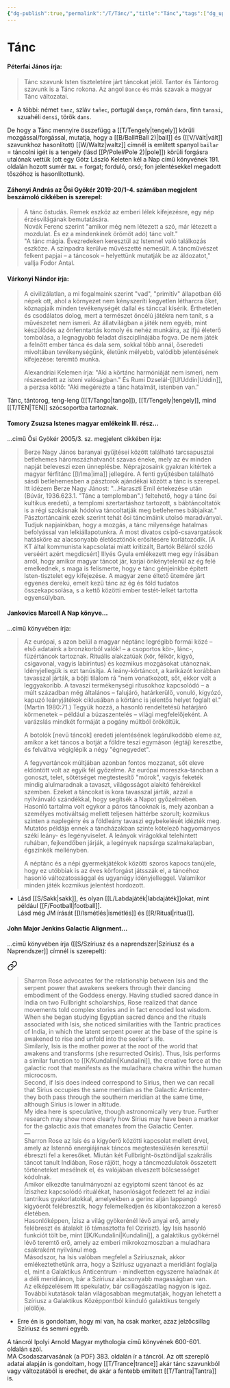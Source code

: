 ```yaml
---
{"dg-publish":true,"permalink":"/T/Tánc/","title":"Tánc","tags":["dg_uploaded","containstransclusions"],"created":"2023-11-12T05:06","updated":"2023-11-12T05:06"}
---
```



# Tánc

#### Péterfai János írja:

> Tánc szavunk Isten tiszteletére járt táncokat jelöl. Tantor és Tántorog szavunk is a Tánc rokona. Az angol `Dance` és más szavak a magyar Tánc változatai.  
- A többi: német `tanz`, szláv `tañec`, portugál `dança`, román `dans`, finn `tanssi`, szuahéli `densi`, török `dans`.  

De hogy a Tánc mennyire összefügg a [[T/Tengely\|tengely]] körüli mozgással/forgással, mutatja, hogy a [[B/Ball#Ball 2)\|ball]] és ([[V/Vált\|vált]] szavunkhoz hasonlított) [[W/Waltz\|waltz]] címnél is említett spanyol `bailar` = táncolni igét is a tengely (lásd [[P/Pole#Pole 2)\|pole]]) körüli forgásra utalónak vettük (ott egy Götz László Keleten kél a Nap című könyvének 191. oldalán hozott sumér `BAL` = forgat; forduló, orsó; fon jelentésekkel megadott tőszóhoz is hasonlítottunk).  

#### Záhonyi András az Ősi Gyökér 2019-20/1-4. számában megjelent beszámoló cikkében is szerepel:  

> A tánc őstudás. Remek eszköz az emberi lélek kifejezésre, egy nép érzésvilágának bemutatására.  
> Novák Ferenc szerint "amikor még nem létezett a szó, már létezett a mozdulat. És ez a mindenkinek örömöt adó) tánc volt."  
> "A tánc mágia. Évezredeken keresztül az Istennel való találkozás eszköze. A színpadra kerülve művészetté nemesült. A táncművészet felkent papjai – a táncosok – helyettünk mutatják be az áldozatot," vallja Fodor Antal.  

#### Várkonyi Nándor írja:

> A civilizálatlan, a mi fogalmaink szerint "vad", "primitív" állapotban élő népek ott, ahol a környezet nem kényszeríti kegyetlen létharcra őket, köznapjaik minden tevékenységét dallal és tánccal kísérik. Érthetetlen és csodálatos dolog, mert a természet öncélú játékra nem tanít, s a művészetet nem ismeri. Az állatvilágban a játék nem egyéb, mint készülődés az önfenntartás komoly és nehéz munkáira, az ifjú életerő tombolása, a legnagyobb feladat diszciplínájába fogva. De nem játék a felnőtt ember tánca és dala sem, sokkal több annál, őseredeti mivoltában tevékenységünk, életünk mélyebb, valódibb jelentésének kifejezése: teremtő munka.  
>
> Alexandriai Kelemen írja: "Aki a körtánc harmóniáját nem ismeri, nem részesedett az isteni valóságban." És Rumi Dzselál-[[U/Uddin\|Uddin]], a perzsa költő: "Aki megérezte a tánc hatalmát, istenben van."  

Tánc, tántorog, teng-leng ([[T/Tango\|tango]]), [[T/Tengely\|tengely]], mind [[T/TEN\|TEN]] szócsoportba tartoznak.   

#### Tomory Zsuzsa Istenes magyar emlékeink III. rész...

...című Ősi Gyökér 2005/3. sz. megjelent cikkében írja:  
> Berze Nagy János baranyai gyűjtései között található tarcsapusztai betlehemes háromszázhatvanöt szavas éneke, mely az év minden napját beleveszi ezen ünneplésbe. Néprajzosaink gyakran kitértek a magyar férfitánc [[I/Ima\|ima]] jellegére. A fenti gyűjtésben található sásdi betlehemesben a pásztorok ajándékai között a tánc is szerepel. Itt idézem Berze Nagy Jánost: "...Haraszti Emil értekezése után (Búvár, 1936.623.1. "Tánc a templomban".) feltehető, hogy a tánc ősi kultikus eredetû, a templomi szertartáshoz tartozott, s bábtáncoltatók is a régi szokásnak hódolva táncoltatják meg betlehemes bábjaikat."  
> Pásztortáncaink ezek szerint tehát ősi táncimáink utolsó maradványai. Tudjuk napjainkban, hogy a mozgás, a tánc milyensége hatalmas befolyással van lelkiállapotunkra. A most divatos csípő-csavargatások hatásköre az alacsonyabb életösztönök erősítésére korlátozódik. \[A KT által kommunista kapcsolatai miatt kritizált, Bartók Béláról szóló verséért azért megdicsért\] Illyés Gyula emlékezett meg egy írásában arról, hogy amikor magyar táncot jár, karjai önkénytelenül az ég felé emelkednek, s maga is felismerte, hogy e tánc génjeinkbe épített Isten-tisztelet egy kifejezése. A magyar zene éltető ütemére járt egyenes derekú, emelt kezű tánc az ég és föld tudatos összekapcsolása, s a kettő közötti ember testét-lelkét tartotta egyensúlyban.  

#### Jankovics Marcell A Nap könyve...

...című könyvében írja:
> Az európai, s azon belül a magyar néptánc legrégibb formái közé – első adataink a bronzkorból valók! – a csoportos kör-, lánc-, füzértáncok tartoznak. Rituális alakzatúak (kör, félkör, kígyó, csigavonal, vagyis labirintus) és kozmikus mozgásokat utánoznak. Idényjellegük is ezt tanúsítja. A leány-körtáncot, a karikázót korábban tavasszal járták, a böjti tilalom rá "nem vonatkozott, sőt, ekkor volt a leggyakoribb. A tavaszi termékenységi rítusokhoz kapcsolódó – a múlt században még általános – falujáró, határkerülő, vonuló, kígyózó, kapuzó leányjátékok ciklusában a körtánc is jelentős helyet foglalt el." (Martin 1980:71.) Tegyük hozzá, a hasonló rendeltetésű határjáró körmenetek – például a búzaszentelés – világi megfelelőjeként. A varázslás mindkét formáját a pogány múltból örököltük.  
>
> A botolók \[nevű táncok\] eredeti jelentésének legárulkodóbb eleme az, amikor a két táncos a botját a földre teszi egymáson (égtáj) keresztbe, és felváltva végiglépik a négy "égnegyedet".  
>
> A fegyvertáncok múltjában azonban fontos mozzanat, sőt eleve eldöntött volt az egyik fél győzelme. Az európai moreszka-táncban a gonoszt, telet, sötétséget megtestesítő "mórok", vagyis feketék mindig alulmaradnak a tavaszt, világosságot alakító fehérekkel szemben. Ezeket a táncokat is kora tavasszal járták, azzal a nyilvánvaló szándékkal, hogy segítsék a Napot győzelmében.  
> Hasonló tartalma volt egykor a páros táncoknak is, mely azonban a személyes motiváltság mellett teljesen háttérbe szorult; kozmikus szinten a naplegény és a földleány tavaszi egybekelését idézték meg. Mutatós példája ennek a táncházakban szinte kötelező hagyományos széki leány- és legényviselet. A leányok virágokkal telehintett ruhában, fejkendőben járják, a legények napsárga szalmakalapban, égszínkék mellényben.  
>
> A néptánc és a népi gyermekjátékok közötti szoros kapocs tanújele, hogy ez utóbbiak is az éves körforgást játsszák el, a táncéhoz hasonló változatossággal és ugyanúgy idényjelleggel. Valamikor minden játék kozmikus jelentést hordozott.  
- Lásd [[S/Sakk\|sakk]], és olyan [[L/Labdajáték\|labdajáték]]okat, mint például [[F/Football\|football]].  
Lásd még JM írását [[I/Ismétlés\|ismétlés]] és [[R/Ritual\|ritual]].  

#### John Major Jenkins Galactic Alignment...

...című könyvében írja ([[S/Szíriusz és a naprendszer\|Szíriusz és a Naprendszer]] címnél is szerepelt):  

<div class="transclusion internal-embed is-loaded"><a class="markdown-embed-link" href="/m/mithra-es-a-bika/#o50g9i" aria-label="Open link"><svg xmlns="http://www.w3.org/2000/svg" width="24" height="24" viewBox="0 0 24 24" fill="none" stroke="currentColor" stroke-width="2" stroke-linecap="round" stroke-linejoin="round" class="svg-icon lucide-link"><path d="M10 13a5 5 0 0 0 7.54.54l3-3a5 5 0 0 0-7.07-7.07l-1.72 1.71"></path><path d="M14 11a5 5 0 0 0-7.54-.54l-3 3a5 5 0 0 0 7.07 7.07l1.71-1.71"></path></svg></a><div class="markdown-embed">



> Sharron Rose advocates for the relationship between Isis and the serpent power that awakens seekers through their dancing embodiment of the Goddess energy. Having studied sacred dance in India on two Fullbright scholarships, Rose realized that dance movements told complex stories and in fact encoded lost wisdom.  
> When she began studying Egyptian sacred dance and the rituals associated with Isis, she noticed similarities with the Tantric practices of India, in which the latent serpent power at the base of the spine is awakened to rise and unfold into the seeker's life.  
> Similarly, Isis is the mother power at the root of the world that awakens and transforms (she resurrected Osiris). Thus, Isis performs a similar function to [[K/Kundalini\|Kundalini]], the creative force at the galactic root that manifests as the muladhara chakra within the human microcosm.  
> Second, if Isis does indeed correspond to Sirius, then we can recall that Sirius occupies the same meridian as the Galactic Anticenter-they both pass through the southern meridian at the same time, although Sirius is lower in altitude.  
> My idea here is speculative, though astronomically very true. Further research may show more clearly how Sirius may have been a marker for the galactic axis that emanates from the Galactic Center.  
> —  
> Sharron Rose az Isis és a kígyóerő közötti kapcsolat mellett érvel, amely az Istennő energiájának táncos megtestesülésén keresztül ébreszti fel a keresőket. Miután két Fullbright-ösztöndíjjal szakrális táncot tanult Indiában, Rose rájött, hogy a táncmozdulatok összetett történeteket mesélnek el, és valójában elveszett bölcsességet kódolnak.  
> Amikor elkezdte tanulmányozni az egyiptomi szent táncot és az Íziszhez kapcsolódó rituálékat, hasonlóságot fedezett fel az indiai tantrikus gyakorlatokkal, amelyekben a gerinc alján lappangó kígyóerőt felébresztik, hogy felemelkedjen és kibontakozzon a kereső életében.  
> Hasonlóképpen, Ízisz a világ gyökerénél lévő anyai erő, amely felébreszt és átalakít (ő támasztotta fel Oziriszt). Így Isis hasonló funkciót tölt be, mint [[K/Kundalini\|Kundalini]], a galaktikus gyökérnél lévő teremtő erő, amely az emberi mikrokozmoszban a muladhara csakraként nyilvánul meg.  
> Másodszor, ha Isis valóban megfelel a Szíriusznak, akkor emlékeztethetünk arra, hogy a Szíriusz ugyanazt a meridiánt foglalja el, mint a Galaktikus Anticentrum - mindketten egyszerre haladnak át a déli meridiánon, bár a Szíriusz alacsonyabb magasságban van.  
> Az elképzelésem itt spekulatív, bár csillagászatilag nagyon is igaz. További kutatások talán világosabban megmutatják, hogyan lehetett a Szíriusz a Galaktikus Középpontból kiinduló galaktikus tengely jelölője.  


</div></div>

- Erre én is gondoltam, hogy mi van, ha csak marker, azaz jelzőcsillag Szíriusz és semmi egyéb.  

A táncról Ipolyi Arnold Magyar mythologia című könyvének 600-601. oldalán szól.  
MA Csodaszarvasának (a PDF) 383. oldalán ír a táncról. Az ott szereplő adatai alapján is gondoltam, hogy [[T/Trance\|trance]] akár tánc szavunkból vagy változatából is eredhet, de akár a fentebb említett [[T/Tantra\|Tantra]] is.  